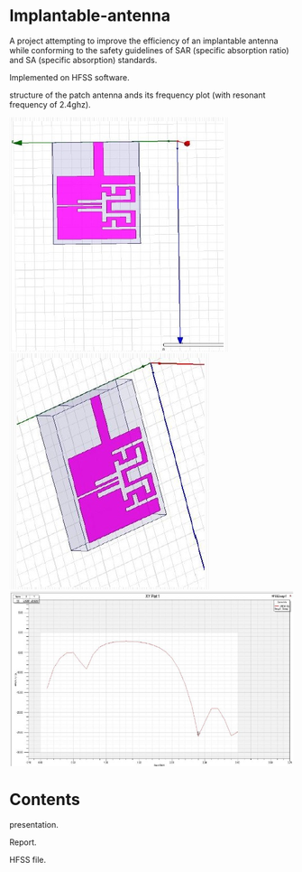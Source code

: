 # Implantable-antenna
A project attempting to improve the efficiency of an implantable antenna while conforming to the safety guidelines of  SAR (specific absorption ratio) and SA (specific absorption) standards.

Implemented on HFSS software.

structure of the patch antenna ands its frequency plot (with resonant frequency of 2.4ghz).

![alt text](https://github.com/WHITEWOLF619/Implantable-antenna/blob/main/antenna1.jpg)
![alt text](https://github.com/WHITEWOLF619/Implantable-antenna/blob/main/antenna2.jpg)
![alt text](https://github.com/WHITEWOLF619/Implantable-antenna/blob/main/frequencyplot.jpg)

# Contents
presentation.

Report.

HFSS file.
